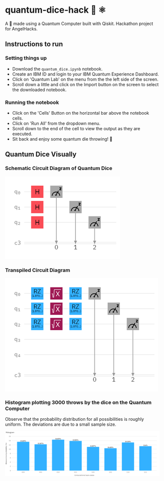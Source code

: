 # quantum-dice-hack :game_die: ⚛️
A :game_die: made using a Quantum Computer built with Qiskit. Hackathon project for AngelHacks.

## Instructions to run

### Setting things up
- Download the ```quantum_dice.ipynb``` notebook.
- Create an IBM ID and login to your IBM Quantum Experience Dashboard.
- Click on 'Quantum Lab' on the menu from the the left side of the screen.
- Scroll down a little and click on the Import button on the screen to select the downloaded notebook.

### Running the notebook
- Click on the 'Cells' Button on the horizontal bar above the notebook cells.
- Click on 'Run All' from the dropdown menu.
- Scroll down to the end of the cell to view the output as they are executed.
- Sit back and enjoy some quantum die throwing! :game_die: 

## Quantum Dice Visually

### Schematic Circuit Diagram of Quantum Dice

![Circuit Diagram](https://github.com/indujaaaa/quantum-dice-hack/blob/main/images/circuit-klpe3vs2.png)

### Transpiled Circuit Diagram

![Transpiled Circuit](https://github.com/indujaaaa/quantum-dice-hack/blob/main/images/circuit-klpkkpyq.png)

### Histogram plotting 3000 throws by the dice on the Quantum Computer
Observe that the probability distribution for all possibilities is roughly uniform. The deviations are due to a small sample size.

 ![Histogram](https://github.com/indujaaaa/quantum-dice-hack/blob/main/images/histogram.png)
